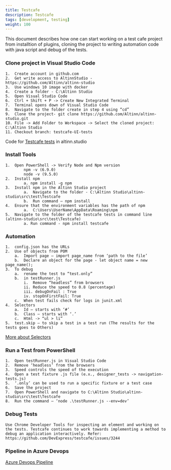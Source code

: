 ```yaml
---
title: Testcafe
description: Testcafe
tags: [development, testing]
weight: 100
---
```

This document describes how one can start working on a test cafe project from installtion of plugins, cloning the project to writing automation code with java script and debug of the tests.

### Clone project in Visual Studio Code
    1.	Create account in github.com
    2.	Get write access to AltinnStudio - https://github.com/Altinn/altinn-studio
    3.	Use windows 10 image with docker
    4.	Create a folder - C:\Altinn Studio
    5.	Open Visual Studio Code
    6.	Ctrl + Shift + P -> Create New Integrated Terminal
    7.	Terminal opens down of Visual Studio Code
    8.	Navigate to the folder create in step 4 using “cd”
    9.	Clone the project- git clone https://github.com/Altinn/altinn-studio.git
    10.	File -> Add Folder to Workspace -> Select the cloned project: C:\Altinn Studio
    11.	Checkout branch: testcafe-UI-tests

Code for [Testcafe tests](https://github.com/Altinn/altinn-studio/tree/master/src/test/Testcafe) in altinn.studio

### Install Tools
    1.	Open PowerShell -> Verify Node and Npm version
            npm -v (6.9.0)
            node -v (9.5.0)
    2.	Install npm
            a. npm install -g npm
    3.	Install npm in the Altinn Studio project
            a.	Navigate to the folder - C:\Altinn Studio\altinn-studio\src\test\Testcafe
            b.	Run command – npm install
    4.	Ensure that the environment variables has the path of npm
            a.	C:\Users\UserName\AppData\Roaming\npm
    5.  Navigate to the folder of the testcafe tests in command line (altinn-studio\src\test\Testcafe)
            a. Run command - npm install testcafe

### Automation
    1.	config.json has the URLs
    2.	Use of objects from POM
        a.	Import page – import page_name from ‘path to the file’
        b.	Declare an object for the page - let object name = new page_name();
    3.	To debug  
        a.	rename the test to “test.only”
        b.	in testRunner.js
            i.	Remove “headless” from browsers
            ii.	Reduce the speed to 0.8 (percentage)
            iii. debugOnFail : True
            iv.	stopOnFirstFail: True
        c.	When test fails check for logs in junit.xml
    4.	Selectors
        a.	Id – starts with ‘#’
        b.	Class – starts with ‘.’
        c.	Html -> “ul > li”
    5.	test.skip – to skip a test in a test run (The results for the tests goes to Others)

[More about Selectors](https://devexpress.github.io/testcafe/documentation/test-api/selecting-page-elements/selectors/)

### Run a Test from PowerShell
    1.	Open testRunner.js in Visual Studio Code
    2.	Remove ‘headless’ from the browsers
    3.	Speed controls the speed of the execution
    4.	Open a test fixture .js file (e.x., designer_tests -> navigation-tests.js)
    5.	‘.only’ can be used to run a specific fixture or a test case
    6.	Save the project
    7.	Open PowerShell and navigate to C:\Altinn Studio\altinn-studio\src\test\Testcafe
    8.	Run the command – ‘node .\testRunner.js --env=dev’


### Debug Tests
    Use Chrome Developer Tools for inspecting an element and working on the tests. Testcafe continues to work towards implementing a method to debug an application interactively. Refer: https://github.com/DevExpress/testcafe/issues/3244

### Pipeline in Azure Devops
[Azure Devops Pipeline](https://dev.azure.com/brreg/altinn-studio/_build?definitionId=5)

